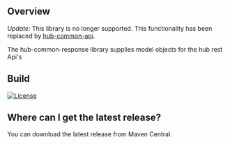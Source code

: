 ## Overview ##

*Update:* This library is no longer supported.  This functionality has been replaced by [hub-common-api](https://github.com/blackducksoftware/hub-common-api).

The hub-common-response library supplies model objects for the hub rest Api's 

## Build ## 
[![License](https://img.shields.io/badge/License-Apache%202.0-blue.svg)](https://opensource.org/licenses/Apache-2.0)

## Where can I get the latest release? ##
You can download the latest release from Maven Central.

